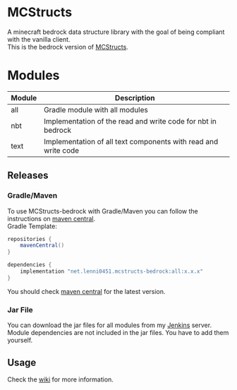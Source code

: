 # MCStructs
A minecraft bedrock data structure library with the goal of being compliant with the vanilla client.\
This is the bedrock version of [MCStructs](https://github.com/Lenni0451/MCStructs).

# Modules

| Module | Description                                                    |
|--------|----------------------------------------------------------------|
| all    | Gradle module with all modules                                 |
| nbt    | Implementation of the read and write code for nbt in bedrock   |
| text   | Implementation of all text components with read and write code |

## Releases
### Gradle/Maven
To use MCStructs-bedrock with Gradle/Maven you can follow the instructions on [maven central](https://central.sonatype.com/search?q=net.lenni0451.mcstructs-bedrock).\
Gradle Template:
`````groovy
repositories {
    mavenCentral()
}

dependencies {
    implementation "net.lenni0451.mcstructs-bedrock:all:x.x.x"
}
`````
You should check [maven central](https://central.sonatype.com/search?q=net.lenni0451.mcstructs-bedrock) for the latest version.
### Jar File
You can download the jar files for all modules from my [Jenkins](https://build.lenni0451.net/job/MCStructs-bedrock/) server.\
Module dependencies are not included in the jar files. You have to add them yourself.

## Usage
Check the [wiki](https://github.com/Lenni0451/MCStructs-bedrock/wiki/) for more information.
